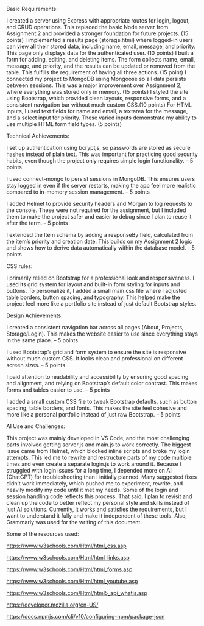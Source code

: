 

Basic Requirements:

I created a server using Express with appropriate routes for login, logout, and CRUD operations. This replaced the basic Node server from Assignment 2 and provided a stronger foundation for future projects. (15 points)
I implemented a results page (storage.html) where logged-in users can view all their stored data, including name, email, message, and priority. This page only displays data for the authenticated user. (10 points) I built a form for adding, editing, and deleting items. The form collects name, email, message, and priority, and the results can be updated or removed from the table. This fulfills the requirement of having all three actions. (15 point) I connected my project to MongoDB using Mongoose so all data persists between sessions. This was a major improvement over Assignment 2, where everything was stored only in memory. (15 points) I styled the site using Bootstrap, which provided clean layouts, responsive forms, and a consistent navigation bar without much custom CSS.(10 points) For HTML inputs, I used text fields for name and email, a textarea for the message, and a select input for priority. These varied inputs demonstrate my ability to use multiple HTML form field types. (5 points)


Technical Achievements:

I set up authentication using bcryptjs, so passwords are stored as secure hashes instead of plain text. This was important for practicing good security habits, even though the project only requires simple login functionality. – 5 points

I used connect-mongo to persist sessions in MongoDB. This ensures users stay logged in even if the server restarts, making the app feel more realistic compared to in-memory session management. – 5 points

I added Helmet to provide security headers and Morgan to log requests to the console. These were not required for the assignment, but I included them to make the project safer and easier to debug since I plan to reuse it after the term. – 5 points

I extended the Item schema by adding a responseBy field, calculated from the item’s priority and creation date. This builds on my Assignment 2 logic and shows how to derive data automatically within the database model. – 5 points


 CSS rules:

I primarily relied on Bootstrap for a professional look and responsiveness. I used its grid system for layout and built-in form styling for inputs and buttons. To personalize it, I added a small main.css file where I adjusted table borders, button spacing, and typography. This helped make the project feel more like a portfolio site instead of just default Bootstrap styles.




Design Achievements:

I created a consistent navigation bar across all pages (About, Projects, Storage/Login). This makes the website easier to use since everything stays in the same place. – 5 points

I used Bootstrap’s grid and form system to ensure the site is responsive without much custom CSS. It looks clean and professional on different screen sizes. – 5 points

I paid attention to readability and accessibility by ensuring good spacing and alignment, and relying on Bootstrap’s default color contrast. This makes forms and tables easier to use. – 5 points

I added a small custom CSS file to tweak Bootstrap defaults, such as button spacing, table borders, and fonts. This makes the site feel cohesive and more like a personal portfolio instead of just raw Bootstrap. – 5 points


AI Use and Challenges:

This project was mainly developed in VS Code, and the most challenging parts involved getting server.js and main.js to work correctly. The biggest issue came from Helmet, which blocked inline scripts and broke my login attempts. This led me to rewrite and restructure parts of my code multiple times and even create a separate login.js to work around it. Because I struggled with login issues for a long time, I depended more on AI (ChatGPT) for troubleshooting than I initially planned. Many suggested fixes didn’t work immediately, which pushed me to experiment, rewrite, and heavily modify my code until it met my needs. Some of the login and session handling code reflects this process. That said, I plan to revisit and clean up the code to better reflect my personal style and skills instead of just AI solutions. Currently, it works and satisfies the requirements, but I want to understand it fully and make it independent of these tools. Also, Grammarly was used for the writing of this document.


Some of the resources used:

https://www.w3schools.com/Html/html_css.asp

https://www.w3schools.com/Html/html_links.asp

https://www.w3schools.com/Html/html_forms.asp

https://www.w3schools.com/Html/html_youtube.asp

https://www.w3schools.com/Html/html5_api_whatis.asp

https://developer.mozilla.org/en-US/

https://docs.npmjs.com/cli/v10/configuring-npm/package-json

